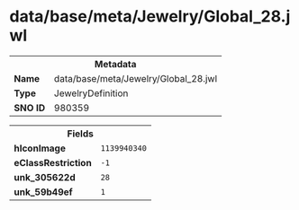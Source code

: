 <h1>data/base/meta/Jewelry/Global_28.jwl</h1><table><tr><th colspan="100%">Metadata</th></tr><tr><td><b>Name</b></td><td>data/base/meta/Jewelry/Global_28.jwl</td></tr><tr><td><b>Type</b></td><td>JewelryDefinition</td></tr><tr><td><b>SNO ID</b></td><td>980359</td></tr></table>

<table><tr><th colspan="100%">Fields</th></tr><tr><td><b>hIconImage</b></td><td><code>1139940340</code></td></tr><tr><td><b>eClassRestriction</b></td><td><code>-1</code></td></tr><tr><td><b>unk_305622d</b></td><td><code>28</code></td></tr><tr><td><b>unk_59b49ef</b></td><td><code>1</code></td></tr></table>

